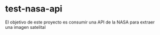 # test-nasa-api
El objetivo de este proyecto es consumir una API de la NASA para extraer una imagen satelital